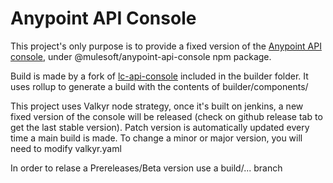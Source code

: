# Anypoint API Console

This project's only purpose is to provide a fixed version of the [Anypoint API console](https://github.com/advanced-rest-client/anypoint-api-console), under @mulesoft/anypoint-api-console npm package.

Build is made by a fork of [lc-api-console](https://github.com/advanced-rest-client/lc-api-console) included in the builder folder. It uses rollup to generate a build with the contents of builder/components/

This project uses Valkyr node strategy, once it's built on jenkins, a new fixed version of the console will be released (check on github release tab to get the last stable version).
Patch version is automatically updated every time a main build is made. To change a minor or major version, you will need to modify valkyr.yaml 

In order to relase a Prereleases/Beta version use a build/... branch
